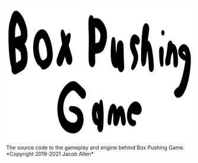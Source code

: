 <img src="resource/logo.png" width="827" height="372"/>
The source code to the gameplay and engine behind Box Pushing Game.
*Copyright 2019-2021 Jacob Allen*